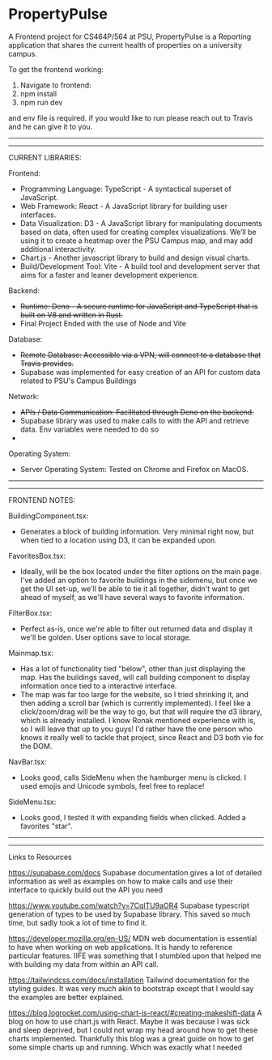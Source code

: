 # PropertyPulse

A Frontend project for CS464P/564 at PSU, PropertyPulse is a Reporting application that shares the current health of properties on a university campus.

To get the frontend working:

1. Navigate to frontend:
2. npm install
3. npm run dev

and env file is required. if you would like to run please reach out to Travis and he can give it to you.

---

---

CURRENT LIBRARIES:

Frontend:

- Programming Language: TypeScript - A syntactical superset of JavaScript.
- Web Framework: React - A JavaScript library for building user interfaces.
- Data Visualization: D3 - A JavaScript library for manipulating documents based on data, often used for creating complex visualizations. We’ll be using it to create a heatmap over the PSU Campus map, and may add additional interactivity.
- Chart.js - Another javascript library to build and design visual charts.
- Build/Development Tool: Vite - A build tool and development server that aims for a faster and leaner development experience.

Backend:

- ~~Runtime: Deno - A secure runtime for JavaScript and TypeScript that is built on V8 and written in Rust.~~
- Final Project Ended with the use of Node and Vite

Database:

- ~~Remote Database: Accessible via a VPN, will connect to a database that Travis provides.~~
- Supabase was implemented for easy creation of an API for custom data related to PSU's Campus Buildings

Network:

- ~~APIs / Data Communication: Facilitated through Deno on the backend.~~
- Supabase library was used to make calls to with the API and retrieve data. Env variables were needed to do so
- 

Operating System:

- Server Operating System: Tested on Chrome and Firefox on MacOS.

---

---

FRONTEND NOTES:

BuildingComponent.tsx:

- Generates a block of building information. Very minimal right now, but when tied to a location using D3, it can be expanded upon.

FavoritesBox.tsx:

- Ideally, will be the box located under the filter options on the main page. I've added an option to favorite buildings in the sidemenu, but once we get the UI set-up, we'll be able to tie it all together, didn't want to get ahead of myself, as we'll have several ways to favorite information.

FilterBox.tsx:

- Perfect as-is, once we're able to filter out returned data and display it we'll be golden. User options save to local storage.

Mainmap.tsx:

- Has a lot of functionality tied "below", other than just displaying the map. Has the buildings saved, will call building component to display information once tied to a interactive interface.
- The map was far too large for the website, so I tried shrinking it, and then adding a scroll bar (which is currently implemented). I feel like a click/zoom/drag will be the way to go, but that will require the d3 library, which is already installed. I know Ronak mentioned experience with is, so I will leave that up to you guys! I'd rather have the one person who knows it really well to tackle that project, since React and D3 both vie for the DOM.

NavBar.tsx:

- Looks good, calls SideMenu when the hamburger menu is clicked. I used emojis and Unicode symbols, feel free to replace!

SideMenu.tsx:

- Looks good, I tested it with expanding fields when clicked. Added a favorites "star".

---

---

Links to Resources

https://supabase.com/docs
Supabase documentation gives a lot of detailed information as well as examples on how to make calls and use their interface to quickly build out the API you need

https://www.youtube.com/watch?v=7CqlTU9aOR4
Supabase typescript generation of types to be used by Supabase library. This saved so much time, but sadly took a lot of time to find it.

https://developer.mozilla.org/en-US/
MDN web documentation is essential to have when working on web applications. It is handy to reference particular features. IIFE was something that I stumbled upon that helped me with building my data from within an API call.

https://tailwindcss.com/docs/installation
Tailwind documentation for the styling guides. It was very much akin to bootstrap except that I would say the examples are better explained.

https://blog.logrocket.com/using-chart-js-react/#creating-makeshift-data
A blog on how to use chart.js with React. Maybe it was because I was sick and sleep deprived, but I could not wrap my head around how to get these charts implemented. Thankfully this blog was a great guide on how to get some simple charts up and running. Which was exactly what I needed
